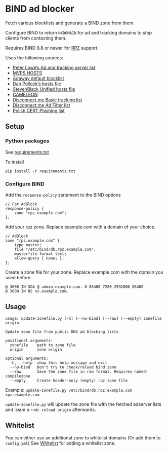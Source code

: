 # BIND ad blocker

Fetch various blocklists and generate a BIND zone from them.

Configure BIND to return `NXDOMAIN` for ad and tracking domains to stop clients from contacting them.

Requires BIND 9.8 or newer for [RPZ](https://en.wikipedia.org/wiki/Response_policy_zone) support.

Uses the following sources:

* [Peter Lowe’s Ad and tracking server list](https://pgl.yoyo.org/adservers/)
* [MVPS HOSTS](http://winhelp2002.mvps.org/)
* [Adaway default blocklist](https://adaway.org/hosts.txt)
* [Dan Pollock’s hosts file](http://someonewhocares.org/hosts/zero/)
* [StevenBlack Unified hosts file](https://github.com/StevenBlack/hosts)
* [CAMELEON](http://sysctl.org/cameleon/)
* [Disconnect.me Basic tracking list](https://disconnect.me/trackerprotection)
* [Disconnect.me Ad Filter list](https://disconnect.me/trackerprotection)
* [Polish CERT Phishing list](https://www.cert.pl/ostrzezenia_phishing/)

## Setup

### Python packages

See [requirements.txt](requirements.txt)

To install
```
pip install -r requirements.txt
```


### Configure BIND

Add the `response-policy` statement to the BIND options

```
// For AdBlock
response-policy {
	zone "rpz.example.com";
};
```

Add your rpz zone. Replace example.com with a domain of your choice.

```
// AdBlock
zone "rpz.example.com" {
	type master;
	file "/etc/bind/db.rpz.example.com";
	masterfile-format text;
	allow-query { none; };
};
```

Create a zone file for your zone. Replace example.com with the domain you used before.
```
@ 3600 IN SOA @ admin.example.com. 0 86400 7200 2592000 86400
@ 3600 IN NS ns.example.com.
```

## Usage

    usage: update-zonefile.py [-h] [--no-bind] [--raw] [--empty] zonefile origin

    Update zone file from public DNS ad blocking lists

    positional arguments:
      zonefile    path to zone file
      origin      zone origin

    optional arguments:
      -h, --help  show this help message and exit
      --no-bind   Don't try to check/reload bind zone
      --raw       Save the zone file in raw format. Requires named-compilezone
      --empty     Create header-only (empty) rpz zone file

Example: `update-zonefile.py /etc/bind/db.rpz.example.com rpz.example.com`

`update-zonefile.py` will update the zone file with the fetched adserver lists and issue a `rndc reload origin` afterwards.

## Whitelist

You can either use an additional zone to whitelist domains (Or add them to `config.yml`) 
See [Whitelist](https://github.com/Trellmor/bind-adblock/wiki/whitelist) for adding a whitelist zone.
